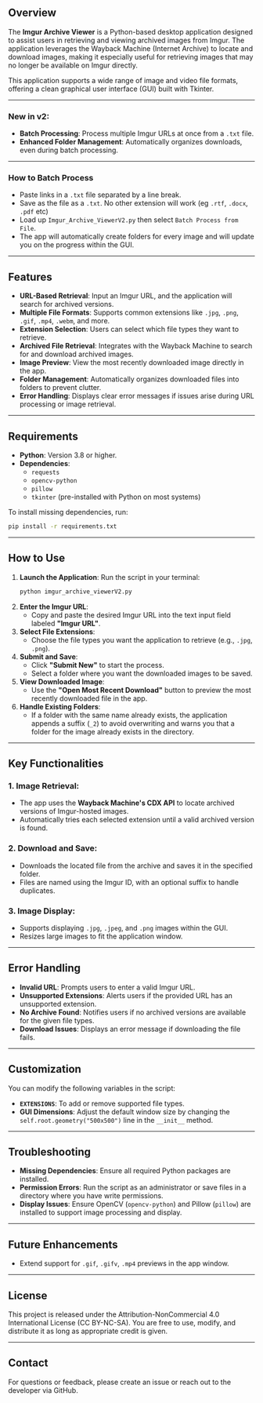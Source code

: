 ## Overview

The **Imgur Archive Viewer** is a Python-based desktop application designed to assist users in retrieving and viewing archived images from Imgur. The application leverages the Wayback Machine (Internet Archive) to locate and download images, making it especially useful for retrieving images that may no longer be available on Imgur directly.

This application supports a wide range of image and video file formats, offering a clean graphical user interface (GUI) built with Tkinter.

---
### New in v2:

- **Batch Processing**: Process multiple Imgur URLs at once from a `.txt` file.
- **Enhanced Folder Management**: Automatically organizes downloads, even during batch processing.

---
### How to Batch Process
- Paste links in a `.txt` file separated by a line break.
- Save as the file as a `.txt`. No other extension will work (eg `.rtf`, `.docx`, `.pdf` etc)
- Load up `Imgur_Archive_ViewerV2.py` then select `Batch Process from File`.
- The app will automatically create folders for every image and will update you on the progress within the GUI.

---

## Features

- **URL-Based Retrieval**: Input an Imgur URL, and the application will search for archived versions.
- **Multiple File Formats**: Supports common extensions like `.jpg`, `.png`, `.gif`, `.mp4`, `.webm`, and more.
- **Extension Selection**: Users can select which file types they want to retrieve.
- **Archived File Retrieval**: Integrates with the Wayback Machine to search for and download archived images.
- **Image Preview**: View the most recently downloaded image directly in the app.
- **Folder Management**: Automatically organizes downloaded files into folders to prevent clutter.
- **Error Handling**: Displays clear error messages if issues arise during URL processing or image retrieval.

---

## Requirements

- **Python**: Version 3.8 or higher.
- **Dependencies**:
    - `requests`
    - `opencv-python`
    - `pillow`
    - `tkinter` (pre-installed with Python on most systems)

To install missing dependencies, run:

```bash
pip install -r requirements.txt
```

---

## How to Use

1. **Launch the Application**: Run the script in your terminal:
    ```bash
    python imgur_archive_viewerV2.py
    ```
2. **Enter the Imgur URL**:
    - Copy and paste the desired Imgur URL into the text input field labeled **"Imgur URL"**.
3. **Select File Extensions**:
    - Choose the file types you want the application to retrieve (e.g., `.jpg`, `.png`).
4. **Submit and Save**:
    - Click **"Submit New"** to start the process.
    - Select a folder where you want the downloaded images to be saved.
5. **View Downloaded Image**:
    - Use the **"Open Most Recent Download"** button to preview the most recently downloaded file in the app.
6. **Handle Existing Folders**:
    - If a folder with the same name already exists, the application appends a suffix (`_2`) to avoid overwriting and warns you that a folder for the image already exists in the directory.

---

## Key Functionalities

### 1. **Image Retrieval**:

- The app uses the **Wayback Machine's CDX API** to locate archived versions of Imgur-hosted images.
- Automatically tries each selected extension until a valid archived version is found.

### 2. **Download and Save**:

- Downloads the located file from the archive and saves it in the specified folder.
- Files are named using the Imgur ID, with an optional suffix to handle duplicates.

### 3. **Image Display**:

- Supports displaying `.jpg`, `.jpeg`, and `.png` images within the GUI.
- Resizes large images to fit the application window.

---

## Error Handling

- **Invalid URL**: Prompts users to enter a valid Imgur URL.
- **Unsupported Extensions**: Alerts users if the provided URL has an unsupported extension.
- **No Archive Found**: Notifies users if no archived versions are available for the given file types.
- **Download Issues**: Displays an error message if downloading the file fails.

---

## Customization

You can modify the following variables in the script:

- **`EXTENSIONS`**: To add or remove supported file types.
- **GUI Dimensions**: Adjust the default window size by changing the `self.root.geometry("500x500")` line in the `__init__` method.

---

## Troubleshooting

- **Missing Dependencies**: Ensure all required Python packages are installed.
- **Permission Errors**: Run the script as an administrator or save files in a directory where you have write permissions.
- **Display Issues**: Ensure OpenCV (`opencv-python`) and Pillow (`pillow`) are installed to support image processing and display.

---

## Future Enhancements

- Extend support for `.gif`, `.gifv`, `.mp4` previews in the app window.

---

## License

This project is released under the Attribution-NonCommercial 4.0 International License (CC BY-NC-SA). You are free to use, modify, and distribute it as long as appropriate credit is given.

---

## Contact

For questions or feedback, please create an issue or reach out to the developer via GitHub.
